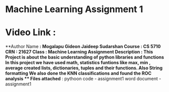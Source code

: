 # Machine Learning Assignment 1
# Video Link : 
**Author Name **: Mogalapu Gideon Jaideep Sudarshan
**Course**      : CS 5710
**CRN**        : 21627
**Class**       : Machine Learning Assignment
**Description** : 
                This Project is about the basic understanding of python libraries and functions
                In this project we have used math, statistics funtions like max, min , average
                created lists, dictionaries, tuples and their functions. Also String formatting
                We also done the KNN classifications and found the ROC analysis
** Files attached** : pythoon code - assignment1
                   word document - assignment1

